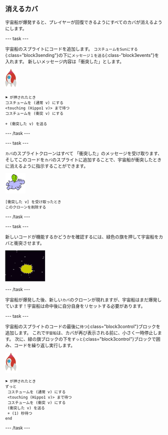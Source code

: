 ## 消えるカバ

宇宙船が爆発すると、プレイヤーが回復できるようにすべてのカバが消えるようにします。

\--- task \---

宇宙船のスプライトにコードを追加します。 `コスチュームをSunにする`{:class="block3sending"}の下に`メッセージ１を送る`{:class-"block3events"}を入れます。 新しいメッセージ内容は「衝突した」とします。

![ロケットスプライト](images/rocket-sprite.png)

```blocks3
⚑ が押されたとき
コスチュームを (通常 v) にする
<touching (Hippo1 v)> まで待つ
コスチュームを (衝突 v) にする

+ (衝突した v) を送る
```

\--- /task \---

\--- task \---

`カバ`のスプライトクローンはすべて 「衝突した」のメッセージを受け取ります、そしてこのコードを`カバ`のスプライトに追加することで、宇宙船が衝突したときに消えるように指示することができます。

![カバスプライト](images/hippo-sprite.png)

```blocks3
[衝突した v] を受け取ったとき
このクローンを削除する
```

\--- /task \---

\--- task \---

新しいコードが機能するかどうかを確認するには、緑色の旗を押して宇宙船をカバと衝突させます。

![スクリーンショット](images/invaders-hippo-collide.png)

\--- /task \---

宇宙船が爆発した後、新しい`カバ`のクローンが現れますが、宇宙船はまだ爆発しています！宇宙船は命中後に自分自身をリセットする必要があります。

\--- task \---

宇宙船のスプライトのコードの最後に`待つ`{:class="block3control"}ブロックを追加します。 これで`宇宙船`は、カバが再び表示される前に、小さく一時停止します。 次に、緑の旗ブロックの下を`ずっと`{:class="block3control"}ブロックで囲み、コードを繰り返し実行します。

![ロケットスプライト](images/rocket-sprite.png)

```blocks3
⚑ が押されたとき
ずっと 
 コスチュームを (通常 v) にする
 <touching (Hippo1 v)> まで待つ
 コスチュームを (衝突 v) にする
 (衝突した v) を送る
 + (1) 秒待つ
end
```

\--- /task \---